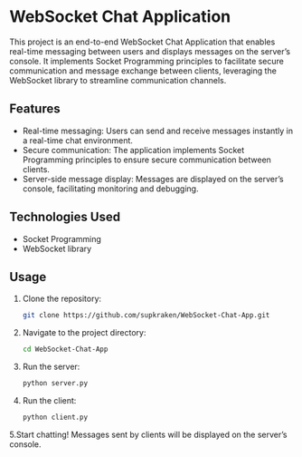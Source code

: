 # WebSocket Chat Application

This project is an end-to-end WebSocket Chat Application that enables real-time messaging between users and displays messages on the server’s console. It implements Socket Programming principles to facilitate secure communication and message exchange between clients, leveraging the WebSocket library to streamline communication channels.

## Features

- Real-time messaging: Users can send and receive messages instantly in a real-time chat environment.
- Secure communication: The application implements Socket Programming principles to ensure secure communication between clients.
- Server-side message display: Messages are displayed on the server’s console, facilitating monitoring and debugging.

## Technologies Used

- Socket Programming
- WebSocket library

## Usage

1. Clone the repository:

   ```bash
   git clone https://github.com/supkraken/WebSocket-Chat-App.git

2. Navigate to the project directory:

   ```bash
   cd WebSocket-Chat-App

3. Run the server:

   ```bash
   python server.py

4. Run the client:

   ```bash
   python client.py

5.Start chatting! Messages sent by clients will be displayed on the server’s console.
